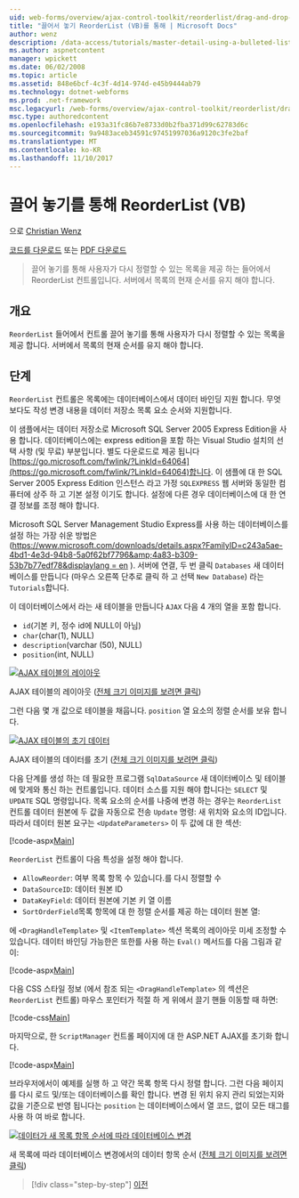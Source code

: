 ```yaml
---
uid: web-forms/overview/ajax-control-toolkit/reorderlist/drag-and-drop-via-reorderlist-vb
title: "끌어서 놓기 ReorderList (VB)를 통해 | Microsoft Docs"
author: wenz
description: /data-access/tutorials/master-detail-using-a-bulleted-list-of-master-records-with-a-details-datalist-vb
ms.author: aspnetcontent
manager: wpickett
ms.date: 06/02/2008
ms.topic: article
ms.assetid: 848e6bcf-4c3f-4d14-974d-e45b9444ab79
ms.technology: dotnet-webforms
ms.prod: .net-framework
msc.legacyurl: /web-forms/overview/ajax-control-toolkit/reorderlist/drag-and-drop-via-reorderlist-vb
msc.type: authoredcontent
ms.openlocfilehash: e193a31fc86b7e8733d0b2fba371d99c62783d6c
ms.sourcegitcommit: 9a9483aceb34591c97451997036a9120c3fe2baf
ms.translationtype: MT
ms.contentlocale: ko-KR
ms.lasthandoff: 11/10/2017
---
```

<a name="drag-and-drop-via-reorderlist-vb"></a>끌어 놓기를 통해 ReorderList (VB)
====================
으로 [Christian Wenz](https://github.com/wenz)

[코드를 다운로드](http://download.microsoft.com/download/9/3/f/93f8daea-bebd-4821-833b-95205389c7d0/ReorderList5.vb.zip) 또는 [PDF 다운로드](http://download.microsoft.com/download/2/d/c/2dc10e34-6983-41d4-9c08-f78f5387d32b/reorderlist5VB.pdf)

> 끌어 놓기를 통해 사용자가 다시 정렬할 수 있는 목록을 제공 하는 들어에서 ReorderList 컨트롤입니다. 서버에서 목록의 현재 순서를 유지 해야 합니다.


## <a name="overview"></a>개요

`ReorderList` 들어에서 컨트롤 끌어 놓기를 통해 사용자가 다시 정렬할 수 있는 목록을 제공 합니다. 서버에서 목록의 현재 순서를 유지 해야 합니다.

## <a name="steps"></a>단계

`ReorderList` 컨트롤은 목록에는 데이터베이스에서 데이터 바인딩 지원 합니다. 무엇 보다도 작성 변경 내용을 데이터 저장소 목록 요소 순서와 지원합니다.

이 샘플에서는 데이터 저장소로 Microsoft SQL Server 2005 Express Edition을 사용 합니다. 데이터베이스에는 express edition을 포함 하는 Visual Studio 설치의 선택 사항 (및 무료) 부분입니다. 별도 다운로드로 제공 됩니다 [https://go.microsoft.com/fwlink/?LinkId=64064](https://go.microsoft.com/fwlink/?LinkId=64064)합니다. 이 샘플에 대 한 SQL Server 2005 Express Edition 인스턴스 라고 가정 `SQLEXPRESS` 웹 서버와 동일한 컴퓨터에 상주 하 고 기본 설정 이기도 합니다. 설정에 다른 경우 데이터베이스에 대 한 연결 정보를 조정 해야 합니다.

Microsoft SQL Server Management Studio Express를 사용 하는 데이터베이스를 설정 하는 가장 쉬운 방법은 ([https://www.microsoft.com/downloads/details.aspx?FamilyID=c243a5ae-4bd1-4e3d-94b8-5a0f62bf7796&amp;4a83-b309-53b7b77edf78&displaylang = en](https://www.microsoft.com/downloads/details.aspx?FamilyID=c243a5ae-4bd1-4e3d-94b8-5a0f62bf7796&amp;DisplayLang=en) ). 서버에 연결, 두 번 클릭 `Databases` 새 데이터베이스를 만듭니다 (마우스 오른쪽 단추로 클릭 하 고 선택 `New Database`) 라는 `Tutorials`합니다.

이 데이터베이스에서 라는 새 테이블을 만듭니다 `AJAX` 다음 4 개의 열을 포함 합니다.

- `id`(기본 키, 정수 id에 NULL이 아님)
- `char`(char(1), NULL)
- `description`(varchar (50), NULL)
- `position`(int, NULL)


[![AJAX 테이블의 레이아웃](drag-and-drop-via-reorderlist-vb/_static/image2.png)](drag-and-drop-via-reorderlist-vb/_static/image1.png)

AJAX 테이블의 레이아웃 ([전체 크기 이미지를 보려면 클릭](drag-and-drop-via-reorderlist-vb/_static/image3.png))


그런 다음 몇 개 값으로 테이블을 채웁니다. `position` 열 요소의 정렬 순서를 보유 합니다.


[![AJAX 테이블의 초기 데이터](drag-and-drop-via-reorderlist-vb/_static/image5.png)](drag-and-drop-via-reorderlist-vb/_static/image4.png)

AJAX 테이블의 데이터를 초기 ([전체 크기 이미지를 보려면 클릭](drag-and-drop-via-reorderlist-vb/_static/image6.png))


다음 단계를 생성 하는 데 필요한 프로그램 `SqlDataSource` 새 데이터베이스 및 테이블에 맞게와 통신 하는 컨트롤입니다. 데이터 소스를 지원 해야 합니다는 `SELECT` 및 `UPDATE` SQL 명령입니다. 목록 요소의 순서를 나중에 변경 하는 경우는 `ReorderList` 컨트롤 데이터 원본에 두 값을 자동으로 전송 `Update` 명령: 새 위치와 요소의 ID입니다. 따라서 데이터 원본 요구는 `<UpdateParameters>` 이 두 값에 대 한 섹션:

[!code-aspx[Main](drag-and-drop-via-reorderlist-vb/samples/sample1.aspx)]

`ReorderList` 컨트롤이 다음 특성을 설정 해야 합니다.

- `AllowReorder`: 여부 목록 항목 수 있습니다.를 다시 정렬할 수
- `DataSourceID`: 데이터 원본 ID
- `DataKeyField`: 데이터 원본에 기본 키 열 이름
- `SortOrderField`목록 항목에 대 한 정렬 순서를 제공 하는 데이터 원본 열:

에 `<DragHandleTemplate>` 및 `<ItemTemplate>` 섹션 목록의 레이아웃 미세 조정할 수 있습니다. 데이터 바인딩 가능한은 또한를 사용 하는 `Eval()` 메서드를 다음 그림과 같이:

[!code-aspx[Main](drag-and-drop-via-reorderlist-vb/samples/sample2.aspx)]

다음 CSS 스타일 정보 (에서 참조 되는 `<DragHandleTemplate>` 의 섹션은 `ReorderList` 컨트롤) 마우스 포인터가 적절 하 게 위에서 끌기 핸들 이동할 때 하면:

[!code-css[Main](drag-and-drop-via-reorderlist-vb/samples/sample3.css)]

마지막으로, 한 `ScriptManager` 컨트롤 페이지에 대 한 ASP.NET AJAX를 초기화 합니다.

[!code-aspx[Main](drag-and-drop-via-reorderlist-vb/samples/sample4.aspx)]

브라우저에서이 예제를 실행 하 고 약간 목록 항목 다시 정렬 합니다. 그런 다음 페이지를 다시 로드 및/또는 데이터베이스를 확인 합니다. 변경 된 위치 유지 관리 되었는지와 값을 기준으로 반영 됩니다는 `position` 는 데이터베이스에서 열 코드, 없이 모든 태그를 사용 하 여 바로 합니다.


[![데이터가 새 목록 항목 순서에 따라 데이터베이스 변경](drag-and-drop-via-reorderlist-vb/_static/image8.png)](drag-and-drop-via-reorderlist-vb/_static/image7.png)

새 목록에 따라 데이터베이스 변경에서의 데이터 항목 순서 ([전체 크기 이미지를 보려면 클릭](drag-and-drop-via-reorderlist-vb/_static/image9.png))

>[!div class="step-by-step"]
[이전](using-postbacks-with-reorderlist-vb.md)

